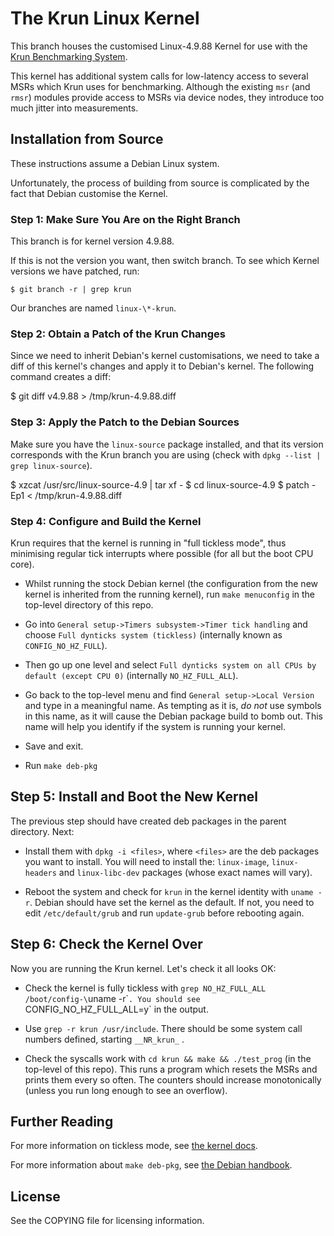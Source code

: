 # The Krun Linux Kernel

This branch houses the customised Linux-4.9.88 Kernel for use with the
[Krun Benchmarking System](https://github.com/softdevteam/krun).

This kernel has additional system calls for low-latency access to several MSRs
which Krun uses for benchmarking. Although the existing `msr` (and `rmsr`)
modules provide access to MSRs via device nodes, they introduce too much jitter
into measurements.

## Installation from Source

These instructions assume a Debian Linux system.

Unfortunately, the process of building from source is complicated by the fact
that Debian customise the Kernel.

### Step 1: Make Sure You Are on the Right Branch

This branch is for kernel version 4.9.88.

If this is not the version you want, then switch branch. To see which Kernel
versions we have patched, run:

```
$ git branch -r | grep krun
```

Our branches are named `linux-\*-krun`.

### Step 2: Obtain a Patch of the Krun Changes

Since we need to inherit Debian's kernel customisations, we need to take a diff
of this kernel's changes and apply it to Debian's kernel. The following command
creates a diff:

 $ git diff v4.9.88 > /tmp/krun-4.9.88.diff

### Step 3: Apply the Patch to the Debian Sources

Make sure you have the `linux-source` package installed, and that its version
corresponds with the Krun branch you are using (check with `dpkg --list | grep
linux-source`).

 $ xzcat /usr/src/linux-source-4.9 | tar xf -
 $ cd linux-source-4.9
 $ patch -Ep1 < /tmp/krun-4.9.88.diff

### Step 4: Configure and Build the Kernel

Krun requires that the kernel is running in "full tickless mode", thus minimising
regular tick interrupts where possible (for all but the boot CPU core).

 * Whilst running the stock Debian kernel (the configuration from the new
   kernel is inherited from the running kernel), run `make menuconfig` in the
   top-level directory of this repo.

 * Go into `General setup->Timers subsystem->Timer tick handling` and choose
   `Full dynticks system (tickless)` (internally known as `CONFIG_NO_HZ_FULL`).

 * Then go up one level and select `Full dynticks system on all CPUs by default
   (except CPU 0)` (internally `NO_HZ_FULL_ALL`).

 * Go back to the top-level menu and find `General setup->Local Version` and
   type in a meaningful name. As tempting as it is, *do not* use symbols in
   this name, as it will cause the Debian package build to bomb out. This name
   will help you identify if the system is running your kernel.

 * Save and exit.

 * Run `make deb-pkg`

## Step 5: Install and Boot the New Kernel

The previous step should have created deb packages in the parent directory. Next:

 * Install them with `dpkg -i <files>`, where `<files>` are the deb packages
   you want to install. You will need to install the: `linux-image`,
   `linux-headers` and `linux-libc-dev` packages (whose exact names will vary).

 * Reboot the system and check for `krun` in the kernel identity with `uname
   -r`. Debian should have set the kernel as the default. If not, you need to
   edit `/etc/default/grub` and run `update-grub` before rebooting again.

## Step 6: Check the Kernel Over

Now you are running the Krun kernel. Let's check it all looks OK:

 * Check the kernel is fully tickless with `grep NO_HZ_FULL_ALL
   /boot/config-\`uname -r\``. You should see `CONFIG_NO_HZ_FULL_ALL=y` in the
   output.

 * Use `grep -r krun /usr/include`. There should be some system call numbers
   defined, starting `__NR_krun_` .

 * Check the syscalls work with `cd krun && make && ./test_prog` (in the
   top-level of this repo). This runs a program which resets the MSRs and
   prints them every so often. The counters should increase monotonically
   (unless you run long enough to see an overflow).

## Further Reading

For more information on tickless mode, see
[the kernel docs](https://www.kernel.org/doc/Documentation/timers/NO_HZ.txt).

For more information about `make deb-pkg`, see
[the Debian handbook](https://debian-handbook.info/browse/stable/sect.kernel-compilation.html).

## License

See the COPYING file for licensing information.
